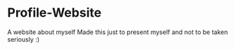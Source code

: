 # Profile-Website
A website about myself
Made this just to present myself and not to be taken seriously :)
